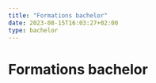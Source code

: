 ```yaml
---
title: "Formations bachelor"
date: 2023-08-15T16:03:27+02:00
type: bachelor
---
```


# Formations bachelor